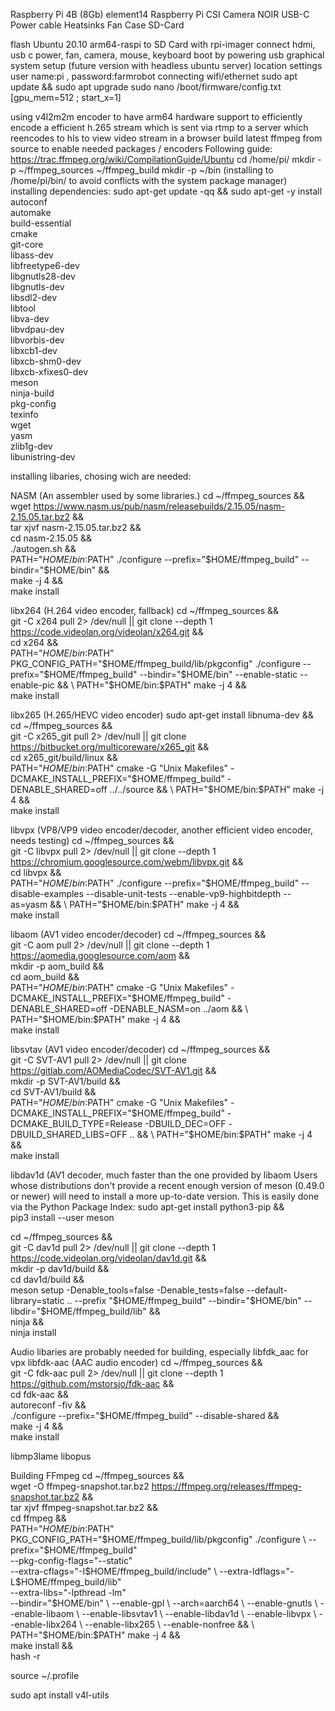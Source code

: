 Raspberry Pi 4B (8Gb)
element14 Raspberry Pi CSI Camera NOIR
USB-C Power cable
Heatsinks
Fan
Case
SD-Card

flash Ubuntu 20.10 arm64-raspi to SD Card with rpi-imager
connect hdmi, usb c power, fan, camera, mouse, keyboard
boot by powering usb
graphical system setup (future version with headless ubuntu server)
location settings
user name:pi , password:farmrobot
connecting wifi/ethernet
sudo apt update && sudo apt upgrade
sudo nano /boot/firmware/config.txt [gpu_mem=512 ; start_x=1]

using v4l2m2m encoder to have arm64 hardware support to efficiently encode a efficient h.265 stream which is sent via rtmp to a server which reencodes to hls to view video stream in a browser
build latest ffmpeg from source to enable needed packages / encoders
Following guide: https://trac.ffmpeg.org/wiki/CompilationGuide/Ubuntu
cd /home/pi/
mkdir -p ~/ffmpeg_sources ~/ffmpeg_build
mkdir -p ~/bin (installing to /home/pi/bin/ to avoid conflicts with the system package manager)
installing dependencies:
sudo apt-get update -qq && sudo apt-get -y install \
  autoconf \
  automake \
  build-essential \
  cmake \
  git-core \
  libass-dev \
  libfreetype6-dev \
  libgnutls28-dev \
  libgnutls-dev \
  libsdl2-dev \
  libtool \
  libva-dev \
  libvdpau-dev \
  libvorbis-dev \
  libxcb1-dev \
  libxcb-shm0-dev \
  libxcb-xfixes0-dev \
  meson \
  ninja-build \
  pkg-config \
  texinfo \
  wget \
  yasm \
  zlib1g-dev \
  libunistring-dev

installing libaries, chosing wich are needed:

NASM (An assembler used by some libraries.)
cd ~/ffmpeg_sources && \
wget https://www.nasm.us/pub/nasm/releasebuilds/2.15.05/nasm-2.15.05.tar.bz2 && \
tar xjvf nasm-2.15.05.tar.bz2 && \
cd nasm-2.15.05 && \
./autogen.sh && \
PATH="$HOME/bin:$PATH" ./configure --prefix="$HOME/ffmpeg_build" --bindir="$HOME/bin" && \
make -j 4 && \
make install

libx264 (H.264 video encoder, fallback)
cd ~/ffmpeg_sources && \
git -C x264 pull 2> /dev/null || git clone --depth 1 https://code.videolan.org/videolan/x264.git && \
cd x264 && \
PATH="$HOME/bin:$PATH" PKG_CONFIG_PATH="$HOME/ffmpeg_build/lib/pkgconfig" ./configure --prefix="$HOME/ffmpeg_build" --bindir="$HOME/bin" --enable-static --enable-pic && \
PATH="$HOME/bin:$PATH" make -j 4 && \
make install

libx265 (H.265/HEVC video encoder)
sudo apt-get install libnuma-dev && \
cd ~/ffmpeg_sources && \
git -C x265_git pull 2> /dev/null || git clone https://bitbucket.org/multicoreware/x265_git && \
cd x265_git/build/linux && \
PATH="$HOME/bin:$PATH" cmake -G "Unix Makefiles" -DCMAKE_INSTALL_PREFIX="$HOME/ffmpeg_build" -DENABLE_SHARED=off ../../source && \
PATH="$HOME/bin:$PATH" make -j 4 && \
make install

libvpx (VP8/VP9 video encoder/decoder, another efficient video encoder, needs testing)
cd ~/ffmpeg_sources && \
git -C libvpx pull 2> /dev/null || git clone --depth 1 https://chromium.googlesource.com/webm/libvpx.git && \
cd libvpx && \
PATH="$HOME/bin:$PATH" ./configure --prefix="$HOME/ffmpeg_build" --disable-examples --disable-unit-tests --enable-vp9-highbitdepth --as=yasm && \
PATH="$HOME/bin:$PATH" make -j 4 && \
make install

libaom (AV1 video encoder/decoder)
cd ~/ffmpeg_sources && \
git -C aom pull 2> /dev/null || git clone --depth 1 https://aomedia.googlesource.com/aom && \
mkdir -p aom_build && \
cd aom_build && \
PATH="$HOME/bin:$PATH" cmake -G "Unix Makefiles" -DCMAKE_INSTALL_PREFIX="$HOME/ffmpeg_build" -DENABLE_SHARED=off -DENABLE_NASM=on ../aom && \
PATH="$HOME/bin:$PATH" make -j 4 && \
make install

libsvtav (AV1 video encoder/decoder)
cd ~/ffmpeg_sources && \
git -C SVT-AV1 pull 2> /dev/null || git clone https://gitlab.com/AOMediaCodec/SVT-AV1.git && \
mkdir -p SVT-AV1/build && \
cd SVT-AV1/build && \
PATH="$HOME/bin:$PATH" cmake -G "Unix Makefiles" -DCMAKE_INSTALL_PREFIX="$HOME/ffmpeg_build" -DCMAKE_BUILD_TYPE=Release -DBUILD_DEC=OFF -DBUILD_SHARED_LIBS=OFF .. && \
PATH="$HOME/bin:$PATH" make -j 4 && \
make install

libdav1d (AV1 decoder, much faster than the one provided by libaom
Users whose distributions don't provide a recent enough version of meson (0.49.0 or newer) will need to install a more up-to-date version. This is easily done via the Python Package Index:
sudo apt-get install python3-pip && \
pip3 install --user meson

cd ~/ffmpeg_sources && \
git -C dav1d pull 2> /dev/null || git clone --depth 1 https://code.videolan.org/videolan/dav1d.git && \
mkdir -p dav1d/build && \
cd dav1d/build && \
meson setup -Denable_tools=false -Denable_tests=false --default-library=static .. --prefix "$HOME/ffmpeg_build" --bindir="$HOME/bin" --libdir="$HOME/ffmpeg_build/lib" && \
ninja && \
ninja install

Audio libaries are probably needed for building, especially libfdk_aac for vpx
libfdk-aac (AAC audio encoder)
cd ~/ffmpeg_sources && \
git -C fdk-aac pull 2> /dev/null || git clone --depth 1 https://github.com/mstorsjo/fdk-aac && \
cd fdk-aac && \
autoreconf -fiv && \
./configure --prefix="$HOME/ffmpeg_build" --disable-shared && \
make -j 4 && \
make install

libmp3lame
libopus

Building FFmpeg
cd ~/ffmpeg_sources && \
wget -O ffmpeg-snapshot.tar.bz2 https://ffmpeg.org/releases/ffmpeg-snapshot.tar.bz2 && \
tar xjvf ffmpeg-snapshot.tar.bz2 && \
cd ffmpeg && \
PATH="$HOME/bin:$PATH" PKG_CONFIG_PATH="$HOME/ffmpeg_build/lib/pkgconfig" ./configure \
  --prefix="$HOME/ffmpeg_build" \
  --pkg-config-flags="--static" \
  --extra-cflags="-I$HOME/ffmpeg_build/include" \
  --extra-ldflags="-L$HOME/ffmpeg_build/lib" \
  --extra-libs="-lpthread -lm" \
  --bindir="$HOME/bin" \
  --enable-gpl \
  --arch=aarch64 \
  --enable-gnutls \
  --enable-libaom \
  --enable-libsvtav1 \
  --enable-libdav1d \
  --enable-libvpx \
  --enable-libx264 \
  --enable-libx265 \
  --enable-nonfree && \
PATH="$HOME/bin:$PATH" make -j 4 && \
make install && \
hash -r
    
source ~/.profile

sudo apt install v4l-utils

